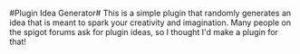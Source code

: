 #Plugin Idea Generator#
This is a simple plugin that randomly generates an idea that is meant to spark your creativity and imagination.
Many people on the spigot forums ask for plugin ideas, so I thought I'd make a plugin for that!
